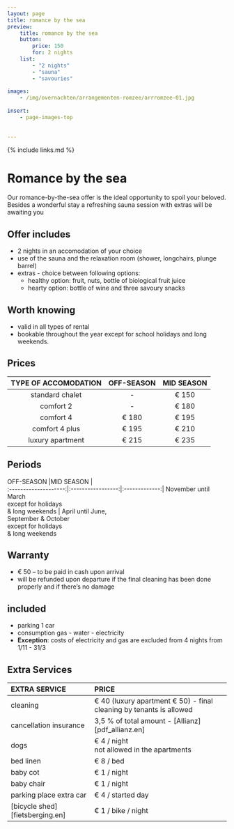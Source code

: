 ```yaml
---
layout: page
title: romance by the sea
preview: 
    title: romance by the sea
    button:
        price: 150
        for: 2 nights
    list:
        - "2 nights"
        - "sauna"
        - "savouries"
        
images:
    - /img/overnachten/arrangementen-romzee/arrromzee-01.jpg
    
insert:
    - page-images-top
    
    
---
```


{% include links.md %}


# Romance by the sea

Our romance-by-the-sea offer is the ideal opportunity to spoil your beloved. Besides a wonderful stay a refreshing sauna session with extras will be awaiting you

## Offer includes
- 2 nights in an accomodation of your choice
- use of the sauna and the relaxation room (shower, longchairs, plunge barrel)
- extras - choice between following options:
    - healthy option: fruit, nuts, bottle of biological fruit juice
    - hearty option: bottle of wine and three savoury snacks


## Worth knowing
- valid in all types of rental
- bookable throughout the year except for school holidays and long weekends.

## Prices

TYPE OF ACCOMODATION        | OFF-SEASON | MID SEASON  |
:------------------:|:-----------:|:-------------:
standard chalet     |-            |€ 150                
comfort 2           |-            |€ 180               
comfort 4           |€ 180        |€ 195         
comfort 4 plus      |€ 195        |€ 210  
luxury apartment    |€ 215        |€ 235         
        


## Periods

OFF-SEASON           |MID SEASON      |   
:--------------------:|:-----------------:|:-------------:|
November until March<br> except for holidays<br>& long weekends | April until June,<br>September & October <br>except for holidays <br>& long weekends

## Warranty
- € 50 – to be paid in cash upon arrival
- will be refunded upon departure if the final cleaning has been done properly and if there’s no damage 

## included
- parking 1 car
- consumption gas - water - electricity
- **Exception**: costs of electricity and gas are excluded from 4 nights from 1/11 - 31/3

## Extra Services
EXTRA SERVICE               | PRICE
:-------------------|:-----------|
cleaning          | € 40 (luxury apartment € 50) - final cleaning by tenants is allowed
cancellation insurance| 3,5 % of total amount - [Allianz][pdf_allianz.en] 
dogs               | € 4 / night<br> not allowed in the apartments
bed linen        | € 8 / bed
baby cot          | € 1 / night
baby chair         | € 1 / night
parking place extra car  | € 4 / started day
[bicycle shed][fietsberging.en]| € 1 / bike / night

